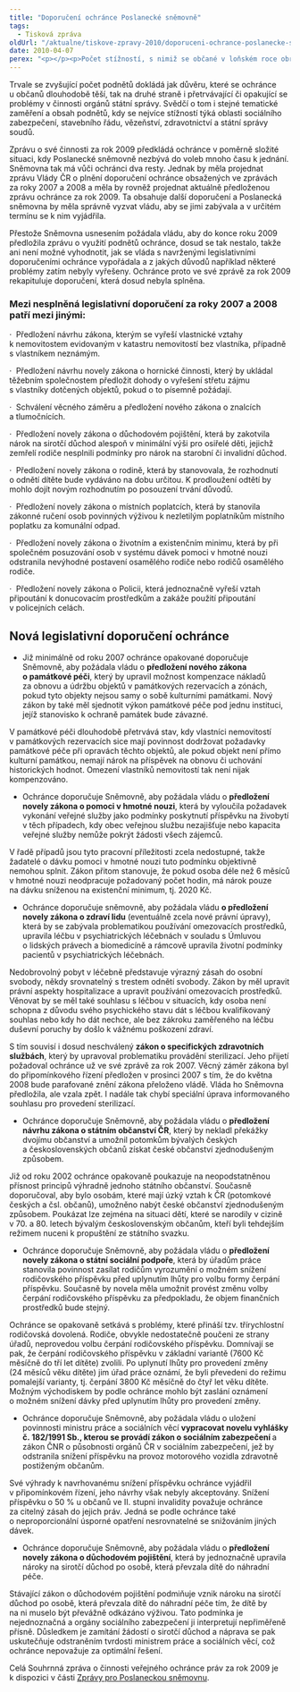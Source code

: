 ```yaml
---
title: "Doporučení ochránce Poslanecké sněmovně"
tags:
  - Tisková zpráva
oldUrl: "/aktualne/tiskove-zpravy-2010/doporuceni-ochrance-poslanecke-snemovne-1"
date: 2010-04-07
perex: "<p></p><p>Počet stížností, s nimiž se občané v loňském roce obrátili, meziročně opět stoupl o dalších přibližně 300 stížností. Ochránce obdržel celkem 7321 stížností, z nichž 53 % bylo v působnosti ochránce. Dalším více než 800 občanů byla při návštěvě Kanceláře poskytnuta jednoduchá právní rada, jak mohou řešit svůj konkrétní problém.</p>"
---
```


<!-- imported from the old website -->

<p>Trvale se zvyšující počet podnětů dokládá jak důvěru, které se ochránce u občanů dlouhodobě těší, tak na druhé straně i přetrvávající či opakující se problémy v činnosti orgánů státní správy. Svědčí o tom i stejné tematické zaměření a obsah podnětů, kdy se nejvíce stížností týká oblasti sociálního zabezpečení, stavebního řádu, vězeňství, zdravotnictví a státní správy soudů.</p><p>Zprávu o své činnosti za rok 2009 předkládá ochránce v poměrně složité situaci, kdy Poslanecké sněmovně nezbývá do voleb mnoho času k jednání. Sněmovna tak má vůči ochránci dva resty. Jednak by měla projednat zprávu Vlády ČR o plnění doporučení ochránce obsažených ve zprávách za roky 2007 a 2008 a měla by rovněž projednat aktuálně předloženou zprávu ochránce za rok 2009. Ta obsahuje další doporučení a Poslanecká sněmovna by měla správně vyzvat vládu, aby se jimi zabývala a v určitém termínu se k nim vyjádřila.</p><p>Přestože Sněmovna usnesením požádala vládu, aby do konce roku 2009 předložila zprávu o využití podnětů ochránce, dosud se tak nestalo, takže ani není možné vyhodnotit, jak se vláda s navrženými legislativními doporučeními ochránce vypořádala a z jakých důvodů například některé problémy zatím nebyly vyřešeny. Ochránce proto ve své zprávě za rok 2009 rekapituluje doporučení, která dosud nebyla splněna.</p><h3><strong>Mezi nesplněná legislativní doporučení za roky 2007 a 2008 patří mezi jinými:</strong></h3><p>·  Předložení návrhu zákona, kterým se vyřeší vlastnické vztahy k nemovitostem evidovaným v katastru nemovitostí bez vlastníka, případně s vlastníkem neznámým.</p><p>·  Předložení návrhu novely zákona o hornické činnosti, který by ukládal těžebním společnostem předložit dohody o vyřešení střetu zájmu s vlastníky dotčených objektů, pokud o to písemně požádají.</p><p>·  Schválení věcného záměru a předložení nového zákona o znalcích a tlumočnících.</p><p>·  Předložení novely zákona o důchodovém pojištění, která by zakotvila nárok na sirotčí důchod alespoň v minimální výši pro osiřelé děti, jejichž zemřelí rodiče nesplnili podmínky pro nárok na starobní či invalidní důchod.</p><p>·  Předložení novely zákona o rodině, která by stanovovala, že rozhodnutí o odnětí dítěte bude vydáváno na dobu určitou. K prodloužení odtětí by mohlo dojít novým rozhodnutím po posouzení trvání důvodů.</p><p>·  Předložení novely zákona o místních poplatcích, která by stanovila zákonné ručení osob povinných výživou k nezletilým poplatníkům místního poplatku za komunální odpad.</p><p>·  Předložení novely zákona o životním a existenčním minimu, která by při společném posuzování osob v systému dávek pomoci v hmotné nouzi odstranila nevýhodné postavení osamělého rodiče nebo rodičů osamělého rodiče.</p><p>·  Předložení novely zákona o Policii, která jednoznačně vyřeší vztah připoutání k donucovacím prostředkům a zakáže použití připoutání v policejních celách.</p><h2><strong>Nová legislativní doporučení ochránce</strong></h2><ul><li>Již minimálně od roku 2007 ochránce opakované doporučuje Sněmovně, aby požádala vládu o <b>předložení nového zákona o památkové péči</b>, který by upravil možnost kompenzace nákladů za obnovu a údržbu objektů v památkových rezervacích a zónách, pokud tyto objekty nejsou samy o sobě kulturními památkami. Nový zákon by také měl sjednotit výkon památkové péče pod jednu instituci, jejíž stanovisko k ochraně památek bude závazné.</li></ul><p>V památkové péči dlouhodobě přetrvává stav, kdy vlastníci nemovitostí v památkových rezervacích sice mají povinnost dodržovat požadavky památkové péče při opravách těchto objektů, ale pokud objekt není přímo kulturní památkou, nemají nárok na příspěvek na obnovu či uchování historických hodnot. Omezení vlastníků nemovitostí tak není nijak kompenzováno. </p><ul><li>Ochránce doporučuje Sněmovně, aby požádala vládu o <b>předložení novely zákona o pomoci v hmotné nouzi</b>, která by vyloučila požadavek vykonání veřejné služby jako podmínky poskytnutí příspěvku na živobytí v těch případech, kdy obec veřejnou službu nezajišťuje nebo kapacita veřejné služby nemůže pokrýt žádosti všech zájemců.</li></ul><p>V řadě případů jsou tyto pracovní příležitosti zcela nedostupné, takže žadatelé o dávku pomoci v hmotné nouzi tuto podmínku objektivně nemohou splnit. Zákon přitom stanovuje, že pokud osoba déle než 6 měsíců v hmotné nouzi neodpracuje požadovaný počet hodin, má nárok pouze na dávku sníženou na existenční minimum, tj. 2020 Kč.</p><ul><li>Ochránce doporučuje sněmovně, aby požádala vládu <b>o předložení novely zákona o zdraví lidu</b> (eventuálně zcela nové právní úpravy), která by se zabývala problematikou používání omezovacích prostředků, upravila léčbu v psychiatrických léčebnách v souladu s Úmluvou o lidských právech a biomedicíně a rámcově upravila životní podmínky pacientů v psychiatrických léčebnách.</li></ul><p>Nedobrovolný pobyt v léčebně představuje výrazný zásah do osobní svobody, někdy srovnatelný s trestem odnětí svobody. Zákon by měl upravit právní aspekty hospitalizace a upravit používání omezovacích prostředků. Věnovat by se měl také souhlasu s léčbou v situacích, kdy osoba není schopna z důvodu svého psychického stavu dát s léčbou kvalifikovaný souhlas nebo kdy ho dát nechce, ale bez zákroku zaměřeného na léčbu duševní poruchy by došlo k vážnému poškození zdraví.</p><p>S tím souvisí i dosud neschválený <b>zákon o specifických zdravotních službách</b>, který by upravoval problematiku provádění sterilizací. Jeho přijetí požadoval ochránce už ve své zprávě za rok 2007. Věcný záměr zákona byl do připomínkového řízení předložen v prosinci 2007 s tím, že do května 2008 bude parafované znění zákona přeloženo vládě. Vláda ho Sněmovna předložila, ale vzala zpět. I nadále tak chybí speciální úprava informovaného souhlasu pro provedení sterilizací.</p><ul><li>Ochránce doporučuje Sněmovně, aby požádala vládu o <b>předložení návrhu zákona o státním občanství ČR</b>, který by nekladl překážky dvojímu občanství a umožnil potomkům bývalých českých a československých občanů získat české občanství zjednodušeným způsobem.</li></ul><p>Již od roku 2002 ochránce opakovaně poukazuje na neopodstatněnou přísnost principů výhradně jednoho státního občanství. Současně doporučoval, aby bylo osobám, které mají úzký vztah k ČR (potomkové českých a čsl. občanů), umožněno nabýt české občanství zjednodušeným způsobem. Poukázat lze zejména na situaci dětí, které se narodily v cizině v 70. a 80. letech bývalým československým občanům, kteří byli tehdejším režimem nuceni k propuštění ze státního svazku. </p><ul><li>Ochránce doporučuje Sněmovně, aby požádala vládu o <b>předložení novely zákona o státní sociální podpoře</b>, která by úřadům práce stanovila povinnost zasílat rodičům vyrozumění o možném snížení rodičovského příspěvku před uplynutím lhůty pro volbu formy čerpání příspěvku. Současně by novela měla umožnit provést změnu volby čerpání rodičovského příspěvku za předpokladu, že objem finančních prostředků bude stejný.</li></ul><p>Ochránce se opakovaně setkává s problémy, které přináší tzv. třírychlostní rodičovská dovolená. Rodiče, obvykle nedostatečně poučeni ze strany úřadů, neprovedou volbu čerpání rodičovského příspěvku. Domnívají se pak, že čerpání rodičovského příspěvku v základní variantě (7600 Kč měsíčně do tří let dítěte) zvolili. Po uplynutí lhůty pro provedení změny (24 měsíců věku dítěte) jim úřad práce oznámí, že byli převedeni do režimu pomalejší varianty, tj. čerpání 3800 Kč měsíčně do čtyř let věku dítěte. Možným východiskem by podle ochránce mohlo být zaslání oznámení o možném snížení dávky před uplynutím lhůty pro provedení změny.</p><ul><li>Ochránce doporučuje Sněmovně, aby požádala vládu o uložení povinnosti ministru práce a sociálních věcí <b>vypracovat novelu vyhlášky č. 182/1991 Sb., kterou se provádí zákon o sociálním zabezpečení </b>a zákon ČNR o působnosti orgánů ČR v sociálním zabezpečení, jež by odstranila snížení příspěvku na provoz motorového vozidla zdravotně postiženým občanům.</li></ul><p>Své výhrady k navrhovanému snížení příspěvku ochránce vyjádřil v připomínkovém řízení, jeho návrhy však nebyly akceptovány. Snížení příspěvku o 50 % u občanů ve II. stupni invalidity považuje ochránce za citelný zásah do jejich práv. Jedná se podle ochránce také o neproporcionální úsporné opatření nesrovnatelné se snižováním jiných dávek. </p><ul><li>Ochránce doporučuje Sněmovně, aby požádala vládu o <b>předložení novely zákona o důchodovém pojištění</b>, která by jednoznačně upravila nároky na sirotčí důchod po osobě, která převzala dítě do náhradní péče.</li></ul><p>Stávající zákon o důchodovém pojištění podmiňuje vznik nároku na sirotčí důchod po osobě, která převzala dítě do náhradní péče tím, že dítě by na ni muselo být převážně odkázáno výživou. Tato podmínka je nejednoznačná a orgány sociálního zabezpečení ji interpretují nepřiměřeně přísně. Důsledkem je zamítání žádostí o sirotčí důchod a náprava se pak uskutečňuje odstraněním tvrdosti ministrem práce a sociálních věcí, což ochránce nepovažuje za optimální řešení.</p><p>Celá Souhrnná zpráva o činnosti veřejného ochránce práv za rok 2009 je k dispozici v části <a href="https://www.ochrance.cz/zpravy-o-cinnosti/zpravy-pro-poslaneckou-snemovnu/">Zprávy pro Poslaneckou sněmovnu</a>.</p>
